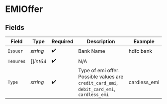 # EMIOffer


## Fields

| Field                                                                                      | Type                                                                                       | Required                                                                                   | Description                                                                                | Example                                                                                    |
| ------------------------------------------------------------------------------------------ | ------------------------------------------------------------------------------------------ | ------------------------------------------------------------------------------------------ | ------------------------------------------------------------------------------------------ | ------------------------------------------------------------------------------------------ |
| `Issuer`                                                                                   | *string*                                                                                   | :heavy_check_mark:                                                                         | Bank Name                                                                                  | hdfc bank                                                                                  |
| `Tenures`                                                                                  | []*int64*                                                                                  | :heavy_check_mark:                                                                         | N/A                                                                                        |                                                                                            |
| `Type`                                                                                     | *string*                                                                                   | :heavy_check_mark:                                                                         | Type of emi offer. Possible values are `credit_card_emi`, `debit_card_emi`, `cardless_emi` | cardless_emi                                                                               |